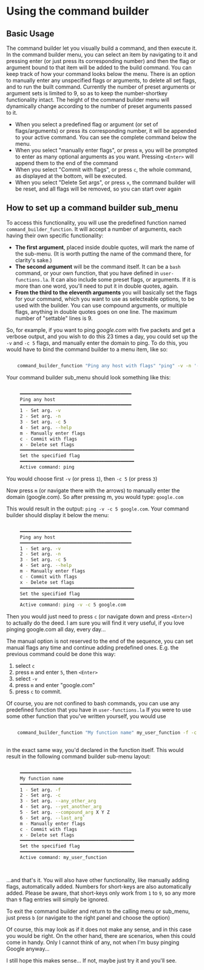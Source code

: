 # Using the command builder


## **Basic Usage**

The command builder let you visually build a command, and then execute it. In the command builder menu, you can select an item by navigating to it and pressing enter (or just press its corresponding number) and then the flag or argument bound to that item will be added to the build command. You can keep track of how your command looks below the menu. There is an option to manually enter any unspecified flags or arguments, to delete all set flags, and to run the built command. Currently the number of preset arguments or argument sets is limited to 9, so as to keep the number-shortkey functionality intact. The height of the command builder menu will dynamically change according to the number of preset arguments passed to it.

- When you select a predefined flag or argument (or set of flags/arguments) or press its corresponding number, it will be appended to your active command. You can see the complete command below the menu.
- When you select "manually enter flags", or press `m`, you will be prompted to enter as many optional arguments as you want. Pressing `<Enter>` will append them to the end of the command
- When you select "Commit with flags", or press `c`, the whole command, as displayed at the bottom, will be executed.
- When you select "Delete Set args", or press `x`, the command builder will be reset, and all flags will be removed, so you can start over again


## **How to set up a command builder sub_menu**

To access this functionality, you will use the predefined function named `command_builder_function`. It will accept a number of arguments, each having their own specific functionality:

- **The first argument**, placed inside double quotes, will mark the name of the sub-menu. (It is worth putting the name of the command there, for clarity's sake.)
- **The second argument** will be the command itself. It can be a `bash` command, or your own function, that you have defined in `user-functions.la`. It can also include some preset flags, or arguments. If it is more than one word, you'll need to put it in double quotes, again.
- **From the third to the eleventh arguments** you will basically set the flags for your command, which you want to use as selecteable options, to be used with the builder. You can use compound arguments, or multiple flags, anything in double quotes goes on one line. The maximum number of "settable" lines is 9.

So, for example, if you want to ping *google.com* with five packets and get a verbose output, and you wish to do this 23 times a day, you could set up the `-v` and `-c 5` flags, and manually enter the domain to ping. To do this, you would have to bind the command builder to a menu item, like so:

```bash

    command_builder_function "Ping any host with flags" "ping" -v -n '-c 5' --help

```

Your command builder sub_menu should look something like this:

```bash

     ━━━━━━━━━━━━━━━━━━━━━━━━━━━━━━━━━━━━━━━━━
     Ping any host
     ━━━━━━━━━━━━━━━━━━━━━━━━━━━━━━━━━━━━━━━━━
     1 - Set arg. -v
     2 - Set arg. -n
     3 - Set arg. -c 5
     4 - Set arg. --help
     m - Manually enter flags
     c - Commit with flags
     x - Delete set flags
     ━━━━━━━━━━━━━━━━━━━━━━━━━━━━━━━━━━━━━━━━━━
     Set the specified flag
     ━━━━━━━━━━━━━━━━━━━━━━━━━━━━━━━━━━━━━━━━━━
     Active command: ping

```

You would choose first `-v` (or press `1`), then `-c 5` (or press `3`)

Now press `m` (or navigate there with the arrows) to manually enter the domain (google.com). So after pressing m, you would type: `google.com`

This would result in the output: `ping -v -c 5 google.com`. Your command builder should display it below the menu:

```bash

     ━━━━━━━━━━━━━━━━━━━━━━━━━━━━━━━━━━━━━━━━━
     Ping any host
     ━━━━━━━━━━━━━━━━━━━━━━━━━━━━━━━━━━━━━━━━━
     1 - Set arg. -v
     2 - Set arg. -n
     3 - Set arg. -c 5
     4 - Set arg. --help
     m - Manually enter flags
     c - Commit with flags
     x - Delete set flags
     ━━━━━━━━━━━━━━━━━━━━━━━━━━━━━━━━━━━━━━━━━━
     Set the specified flag
     ━━━━━━━━━━━━━━━━━━━━━━━━━━━━━━━━━━━━━━━━━━
     Active command: ping -v -c 5 google.com

```

Then you would just need to press `c` (or navigate down and press `<Enter>`) to actually do the deed. I am sure you will find it very useful, if you love pinging google.com all day, every day...

The manual option is not reserved to the end of the sequence, you can set manual flags any time and continue adding predefined ones. E.g. the previous command could be done this way:

1. select `c`
2. press `m` and enter `5`, then `<Enter>`
3. select `-v`
4. press `m` and enter "google.com"
5. press `c` to commit.

Of course, you are not confined to bash commands, you can use any predefined function that you have in `user-functions.la` If you were to use some other function that you've written yourself, you would use

```bash

    command_builder_function "My function name" my_user_function -f -c --any_other_arg --yet_another_arg "--compound_arg X Y Z" --last_arg`
  

```

in the exact same way, you'd declared in the function itself. This would result in the following command builder sub-menu layout:
  
```bash

     ━━━━━━━━━━━━━━━━━━━━━━━━━━━━━━━━━━━━━━━━━
     My function name
     ━━━━━━━━━━━━━━━━━━━━━━━━━━━━━━━━━━━━━━━━━
     1 - Set arg. -f
     2 - Set arg. -c
     3 - Set arg. --any_other_arg
     4 - Set arg. --yet_another_arg
     5 - Set arg. --compound_arg X Y Z
     6 - Set arg. --last_arg`
     m - Manually enter flags
     c - Commit with flags
     x - Delete set flags
     ━━━━━━━━━━━━━━━━━━━━━━━━━━━━━━━━━━━━━━━━━━
     Set the specified flag
     ━━━━━━━━━━━━━━━━━━━━━━━━━━━━━━━━━━━━━━━━━━
     Active command: my_user_function

  
```

...and that's it. You will also have other functionality, like manually adding flags, automatically added. Numbers for short-keys are also automatically added. Please be aware, that short-keys only work from `1` to `9`, so any more than `9` flag entries will simply be ignored.

To exit the command builder and return to the calling menu or sub_menu, just press `b` (or navigate to the right panel and choose the option)

Of course, this may look as if it does not make any sense, and in this case you would be right. On the other hand, there are scenarios, when this could come in handy. Only I cannot think of any, not when I'm busy pinging Google anyway...

I still hope this makes sense... If not, maybe just try it and you'll see.
